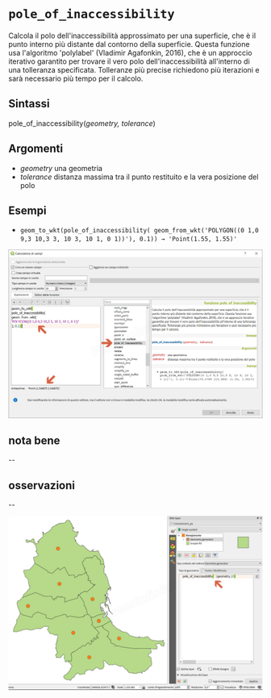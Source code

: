# `pole_of_inaccessibility`

Calcola il polo dell'inaccessibilità approssimato per una superficie, che è il punto interno più distante dal contorno della superficie. Questa funzione usa l'algoritmo 'polylabel' (Vladimir Agafonkin, 2016), che è un approccio iterativo garantito per trovare il vero polo dell'inaccessibilità all'interno di una tolleranza specificata. Tolleranze più precise richiedono più iterazioni e sarà necessario più tempo per il calcolo.

## Sintassi

pole_of_inaccessibility(_geometry, tolerance_)

## Argomenti

* _geometry_ una geometria
* _tolerance_ distanza massima tra il punto restituito e la vera posizione del polo

## Esempi

* `geom_to_wkt(pole_of_inaccessibility( geom_from_wkt('POLYGON((0 1,0 9,3 10,3 3, 10 3, 10 1, 0 1))'), 0.1)) → 'Point(1.55, 1.55)'`

![](/img/geometria/pole_of_inaccessibility/pole_of_inaccessibility1.png)

## nota bene

--

## osservazioni

--

![](/img/geometria/pole_of_inaccessibility/pole_of_inaccessibility2.png)